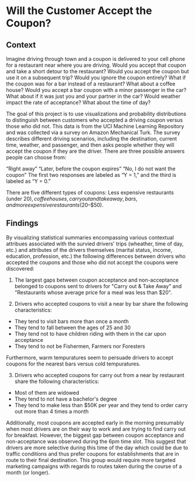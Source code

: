 # Will the Customer Accept the Coupon?
 
## Context

Imagine driving through town and a coupon is delivered to your cell phone for a restaurant near where you are driving. Would you accept that coupon and take a short detour to the restaurant? Would you accept the coupon but use it on a subsequent trip? Would you ignore the coupon entirely? What if the coupon was for a bar instead of a restaurant? What about a coffee house? Would you accept a bar coupon with a minor passenger in the car? What about if it was just you and your partner in the car? Would weather impact the rate of acceptance? What about the time of day?

The goal of this project is to use visualizations and probability distributions to distinguish between customers who accepted a driving coupon versus those who did not.
This data is from the UCI Machine Learning Repository and was collected via a survey on Amazon Mechanical Turk. The survey describes different driving scenarios, including the destination, current time, weather, and passenger, and then asks people whether they will accept the coupon if they are the driver. There are three possible answers people can choose from:

“Right away”
“Later, before the coupon expires”
“No, I do not want the coupon”
The first two responses are labeled as “Y = 1,” and the third is labeled as “Y = 0.” 

There are five different types of coupons: Less expensive restaurants (under $20), coffee houses, carryout and takeaway, bars, and more expensive restaurants ($20–$50).

## Findings

By visualizing statistical summaries encompassing various contextual attribues associated with the survied drivers' trips (wheather, time of day, etc.) and attributes of the drivers themselves (marital status, income, education, profession, etc.) the following differences between drivers who accepted the coupons and those who did not accept the coupons were discovered:

1) The largest gaps between coupon acceptance and non-acceptance belonged to coupons sent to drivers for "Carry out & Take Away" and "Restaurants whose average price for a meal was less than $20".

2) Drivers who accepted coupons to visit a near by bar share the following characteristics:

- They tend to visit bars more than once a month
- They tend to fall between the ages of 25 and 30
- They tend not to have children riding with them in the car upon acceptance
- They tend to not be Fishermen, Farmers nor Foresters

Furthermore, warm tempuratures seem to persuade drivers to accept coupons for the nearest bars versus cold tempuratures.

3) Drivers who accepted coupons for carry out from a near by restaurant share the following characteristics:

- Most of them are widowed
- They tend to not have a bachelor's degree
- They tend to make less than $50K per year and they tend to order carry out more than 4 times a month

Additionally, most coupons are accepted early in the morning presumably when most drivers are on their way to work and are trying to find carry out for breakfast. However, the biggest gap between coupon acceptance and non-acceptance was observed during the 6pm time slot. This suggest that drivers are more selective during this time of the day which could be due to traffic conditions and thus prefer coupons for establishments that are in route to their final destination. This group would require more targeted marketing campaigns with regards to routes taken during the course of a month (or longer).

